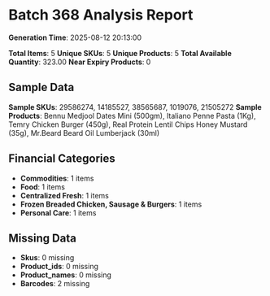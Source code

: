 # Batch 368 Analysis Report

**Generation Time**: 2025-08-12 20:13:00

**Total Items**: 5
**Unique SKUs**: 5
**Unique Products**: 5
**Total Available Quantity**: 323.00
**Near Expiry Products**: 0

## Sample Data
**Sample SKUs**: 29586274, 14185527, 38565687, 1019076, 21505272
**Sample Products**: Bennu Medjool Dates Mini (500gm), Italiano Penne Pasta (1Kg), Temry Chicken Burger (450g), Real Protein Lentil Chips Honey Mustard (35g), Mr.Beard Beard Oil Lumberjack (30ml)

## Financial Categories
- **Commodities**: 1 items
- **Food**: 1 items
- **Centralized Fresh**: 1 items
- **Frozen Breaded Chicken, Sausage & Burgers**: 1 items
- **Personal Care**: 1 items

## Missing Data
- **Skus**: 0 missing
- **Product_ids**: 0 missing
- **Product_names**: 0 missing
- **Barcodes**: 2 missing
